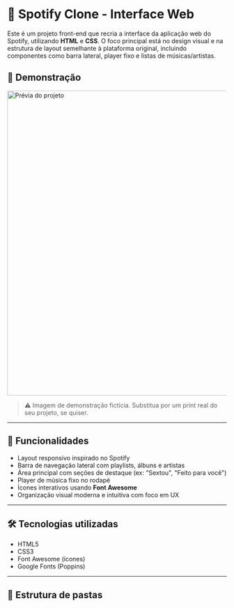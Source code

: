 # 🎵 Spotify Clone - Interface Web

Este é um projeto front-end que recria a interface da aplicação web do Spotify, utilizando **HTML** e **CSS**. O foco principal está no design visual e na estrutura de layout semelhante à plataforma original, incluindo componentes como barra lateral, player fixo e listas de músicas/artistas.

## 📸 Demonstração

<img src="https://i.imgur.com/spotify-clone-preview.png" alt="Prévia do projeto" width="700"/>

> ⚠️ Imagem de demonstração fictícia. Substitua por um print real do seu projeto, se quiser.

---

## 🚀 Funcionalidades

- Layout responsivo inspirado no Spotify
- Barra de navegação lateral com playlists, álbuns e artistas
- Área principal com seções de destaque (ex: "Sextou", "Feito para você")
- Player de música fixo no rodapé
- Ícones interativos usando **Font Awesome**
- Organização visual moderna e intuitiva com foco em UX

---

## 🛠️ Tecnologias utilizadas

- HTML5
- CSS3
- Font Awesome (ícones)
- Google Fonts (Poppins)

---

## 📁 Estrutura de pastas

